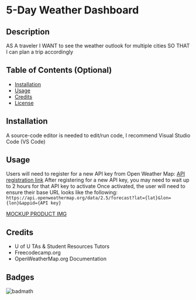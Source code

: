 # 5-Day Weather Dashboard

## Description

AS A traveler
I WANT to see the weather outlook for multiple cities
SO THAT I can plan a trip accordingly

## Table of Contents (Optional)
- [Installation](#installation)
- [Usage](#usage)
- [Credits](#credits)
- [License](#license)

## Installation

A source-code editor is needed to edit/run code, I recommend Visual Studio Code (VS Code)

## Usage

Users will need to register for a new API key from Open Weather Map: [API registration link](https://openweathermap.org/api/one-call-3)
After registering for a new API key, you may need to wait up to 2 hours for that API key to activate
Once activated, the user will need to ensure their base URL looks like the following: ``` https://api.openweathermap.org/data/2.5/forecast?lat={lat}&lon={lon}&appid={API key} ```

[MOCKUP PRODUCT IMG](assets/mockup%20product.png)


## Credits

- U of U TAs & Student Resources Tutors
- Freecodecamp.org
- OpenWeatherMap.org Documentation

## Badges

![badmath](https://img.shields.io/github/languages/top/lernantino/badmath)

